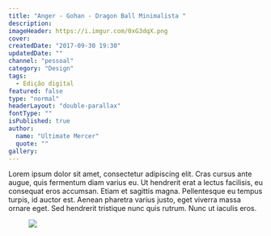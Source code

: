 ```yaml
---
title: "Anger - Gohan - Dragon Ball Minimalista "
description:
imageHeader: https://i.imgur.com/0xG3dqX.png
cover:
createdDate: "2017-09-30 19:30"
updatedDate: ""
channel: "pessoal"
category: "Design"
tags:
  - Edição digital
featured: false
type: "normal"
headerLayout: "double-parallax"
fontType: ""
isPublished: true
author:
  name: "Ultimate Mercer"
  quote: ""
gallery:
---
```


Lorem ipsum dolor sit amet, consectetur adipiscing elit. Cras cursus ante augue, quis fermentum diam varius eu. Ut hendrerit erat a lectus facilisis, eu consequat eros accumsan. Etiam et sagittis magna. Pellentesque eu tempus turpis, id auctor est. Aenean pharetra varius justo, eget viverra massa ornare eget. Sed hendrerit tristique nunc quis rutrum. Nunc ut iaculis eros.

<figure>
<img src="https://i.imgur.com/0xG3dqX.png" class="img-fluid mx-auto d-block">
</figure>

